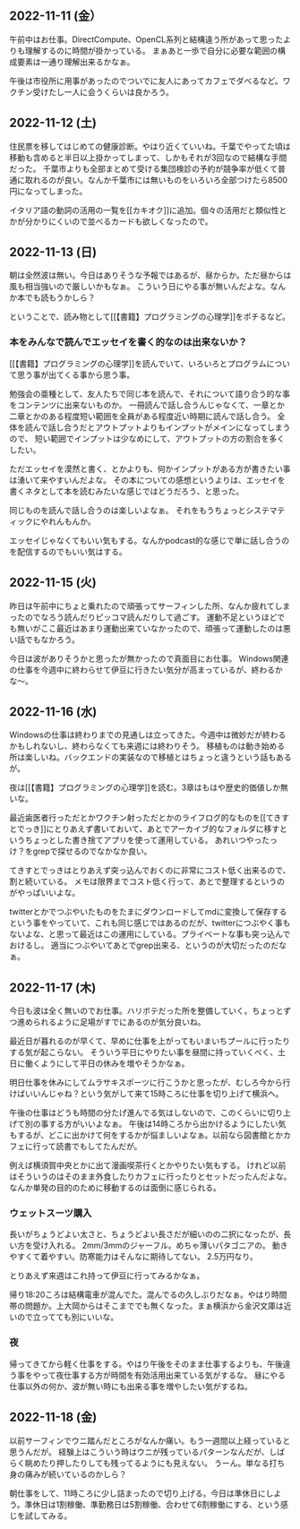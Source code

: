 ## 2022-11-11 (金）

午前中はお仕事。DirectCompute、OpenCL系列と結構違う所があって思ったよりも理解するのに時間が掛かっている。
まぁあと一歩で自分に必要な範囲の構成要素は一通り理解出来るかなぁ。

午後は市役所に用事があったのでついでに友人にあってカフェでダベるなど。ワクチン受けたし一人に会うくらいは良かろう。

## 2022-11-12 (土)

住民票を移してはじめての健康診断。やはり近くていいね。千葉でやってた頃は移動も含めると半日以上掛かってしまって、しかもそれが3回なので結構な手間だった。
千葉市よりも全部まとめて受ける集団検診の予約が競争率が低くて普通に取れるのが良い。なんか千葉市には無いものをいろいろ全部つけたら8500円になってしまった。

イタリア語の動詞の活用の一覧を[[カキオク]]に追加。個々の活用だと類似性とかが分かりにくいので並べるカードも欲しくなったので。

## 2022-11-13 (日)

朝は全然波は無い。今日はありそうな予報ではあるが、昼からか。ただ昼からは風も相当強いので厳しいかもなぁ。
こういう日にやる事が無いんだよな。なんか本でも読もうかしら？

ということで、読み物として[[【書籍】プログラミングの心理学]]をポチるなど。

### 本をみんなで読んでエッセイを書く的なのは出来ないか？

[[【書籍】プログラミングの心理学]]を読んでいて、いろいろとプログラムについて思う事が出てくる事から思う事。

勉強会の亜種として、友人たちで同じ本を読んで、それについて語り合う的な事をコンテンツに出来ないものか。
一冊読んで話し合うんじゃなくて、一章とか二章とかのある程度短い範囲を全員がある程度近い時期に読んで話し合う。
全体を読んで話し合うだとアウトプットよりもインプットがメインになってしまうので、
短い範囲でインプットは少なめにして、アウトプットの方の割合を多くしたい。

ただエッセイを漠然と書く、とかよりも、何かインプットがある方が書きたい事は湧いて来やすいんだよな。
その本についての感想というよりは、エッセイを書くネタとして本を読むみたいな感じではどうだろう、と思った。

同じものを読んで話し合うのは楽しいよなぁ。
それをもうちょっとシステマティックにやれんもんか。

エッセイじゃなくてもいい気もする。なんかpodcast的な感じで単に話し合うのを配信するのでもいい気はする。

## 2022-11-15 (火)

昨日は午前中にちょと乗れたので頑張ってサーフィンした所、なんか疲れてしまったのでなろう読んだりピッコマ読んだりして過ごす。
運動不足というほどでも無いがここ最近はあまり運動出来ていなかったので、頑張って運動したのは悪い話でもなかろう。

今日は波がありそうかと思ったが無かったので真面目にお仕事。
Windows関連の仕事を今週中に終わらせて伊豆に行きたい気分が高まっているが、終わるかな〜。

## 2022-11-16 (水)

Windowsの仕事は終わりまでの見通しは立ってきた。今週中は微妙だが終わるかもしれないし、終わらなくても来週には終わりそう。
移植ものは動き始める所は楽しいね。バックエンドの実装なので移植とはちょっと違うという話もあるが。

夜は[[【書籍】プログラミングの心理学]]を読む。3章はもはや歴史的価値しか無いな。

最近歯医者行っただとかワクチン射っただとかのライフログ的なものを[[てきすとでっき]]にとりあえず書いておいて、あとでアーカイブ的なフォルダに移すというちょっとした書き捨てアプリを使って運用している。
あれいつやったっけ？をgrepで探せるのでなかなか良い。

てきすとでっきはとりあえず突っ込んでおくのに非常にコスト低く出来るので、割と続いている。
メモは限界までコスト低く行って、あとで整理するというのがやっぱいいよな。

twitterとかでつぶやいたものをたまにダウンロードしてmdに変換して保存するという事をやっていて、これも同じ感じではあるのだが、twitterにつぶやく事もないよな、と思って最近はこの運用にしている。プライベートな事も突っ込んでおけるし。
適当につぶやいてあとでgrep出来る、というのが大切だったのだなぁ。

## 2022-11-17 (木)

今日も波は全く無いのでお仕事。ハリボテだった所を整備していく。ちょっとずつ進められるように足場がすでにあるのが気分良いね。

最近日が暮れるのが早くて、早めに仕事を上がってもいまいちプールに行ったりする気が起こらない。
そういう平日にやりたい事を昼間に持っていくべく、土日に働くようにして平日の休みを増やそうかなぁ。

明日仕事を休みにしてムラサキスポーツに行こうかと思ったが、むしろ今から行けばいいんじゃね？という気がして来て15時ころに仕事を切り上げて横浜へ。

午後の仕事はどうも時間の分たげ進んでる気はしないので、このくらいに切り上げて別の事する方がいいよなぁ。
午後は14時ころから出かけるようにしたい気もするが、どこに出かけて何をするかが悩ましいよなぁ。以前なら図書館とかカフェに行って読書でもしてたんだが。

例えば横須賀中央とかに出て漫画喫茶行くとかやりたい気もする。
けれど以前はそういうのはそのまま外食したりカフェに行ったりとセットだったんだよな。
なんか単発の目的のために移動するのは面倒に感じられる。

### ウェットスーツ購入

長いがちょうどよい太さと、ちょうどよい長さだが細いのの二択になったが、長い方を受け入れる。
2mm/3mmのジャーフル。めちゃ薄いパタゴニアの。
動きやすくて着やすい。防寒能力はそんなに期待してない。
2.5万円なり。

とりあえず来週はこれ持って伊豆に行ってみるかなぁ。

帰り18:20ころは結構電車が混んでた。混んでるの久しぶりだなぁ。やはり時間帯の問題か。上大岡からはそこまででも無くなった。まぁ横浜から金沢文庫は近いので立ってても別にいいな。

### 夜

帰ってきてから軽く仕事をする。やはり午後をそのまま仕事するよりも、午後違う事をやって夜仕事する方が時間を有効活用出来ている気がするな。
昼にやる仕事以外の何か、波が無い時にも出来る事を増やしたい気がするね。

## 2022-11-18 (金)

以前サーフィンでウニ踏んだところがなんか痛い。もう一週間以上経っていると思うんだが。
経験上はこういう時はウニが残っているパターンなんだが、しばらく眺めたり押したりしても残ってるようにも見えない。
うーん。単なる打ち身の痛みが続いているのかしら？

朝仕事をして、11時ころに少し詰まったので切り上げる。今日は準休日にしよう。準休日は1割稼働、準勤務日は5割稼働、合わせて6割稼働にする、という感じを試してみる。